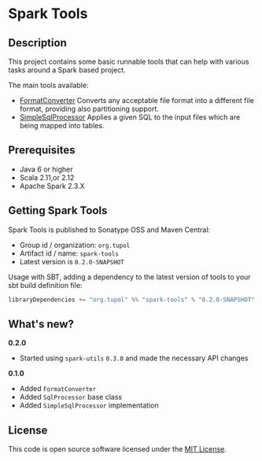 # Spark Tools #


## Description ##
This project contains some basic runnable tools that can help with various tasks around a Spark based project.

The main tools available:
- [FormatConverter](docs/format-converter.md) Converts any acceptable file format into a different file format,
    providing also partitioning support.
- [SimpleSqlProcessor](docs/sql-processor.md) Applies a given SQL to the input files which are being mapped into tables.


## Prerequisites ##

* Java 6 or higher
* Scala 2.11,or 2.12
* Apache Spark 2.3.X


## Getting Spark Tools ##

Spark Tools is published to Sonatype OSS and Maven Central:

- Group id / organization: `org.tupol`
- Artifact id / name: `spark-tools`
- Latest version is `0.2.0-SNAPSHOT`

Usage with SBT, adding a dependency to the latest version of tools to your sbt build definition file:

```scala
libraryDependencies += "org.tupol" %% "spark-tools" % "0.2.0-SNAPSHOT"
```


## What's new? ##

**0.2.0**

 - Started using `spark-utils` `0.3.0` and made the necessary API changes

**0.1.0**

 - Added `FormatConverter`
 - Added `SqlProcessor` base class
 - Added `SimpleSqlProcessor` implementation


## License ##

This code is open source software licensed under the [MIT License](LICENSE).

